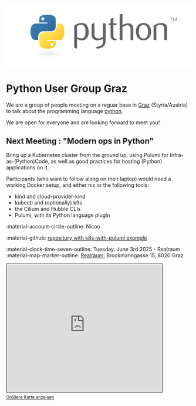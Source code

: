 ![Python Logo](img/python-logo-master-v3-TM.png)

# Python User Group Graz

We are a group of people meeting on a reguar base in [Graz](https://osm.org/go/0Iz~DnN--?relation=34719) (Styria/Austria) to talk about the programming language [python](https://www.python.org).

We are open for everyone and are looking forward to meet you!

## Next Meeting : "Modern ops in Python"

Bring up a Kubernetes cluster from the ground up, using Pulumi for Infra-as-(Python)Code, as well as good practices for hosting (Python) applications on it.

Participants (who want to follow along on their laptop) would need a working Docker setup, and either nix or the following tools:

- kind and cloud-provider-kind
- kubectl and (optionally) k9s
- the Cilium and Hubble CLIs
- Pulumi, with its Python language plugin

:material-account-circle-outline: Nicoo

:material-github: [repository with k8s-with-pulumi example](https://github.com/nbraud/pyGraz-k8s)

:material-clock-time-seven-outline: Tuesday, June 3rd 2025 - Realraum<br>
:material-map-marker-outline: [Realraum](https://wp.realraum.at/), Brockmanngasse 15, 8020 Graz

<iframe width="425" height="350" src="https://www.openstreetmap.org/export/embed.html?bbox=15.447978973388674%2C47.064176889845406%2C15.453107357025148%2C47.067021552232916&amp;layer=mapnik&amp;marker=47.06560015352202%2C15.45054316520691" style="border: 1px solid black"></iframe><br/><small><a href="https://www.openstreetmap.org/?mlat=47.065600&amp;mlon=15.450543#map=19/47.065599/15.450543">Größere Karte anzeigen</a></small>
